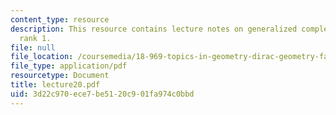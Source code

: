 ```yaml
---
content_type: resource
description: This resource contains lecture notes on generalized complex branes of
  rank 1.
file: null
file_location: /coursemedia/18-969-topics-in-geometry-dirac-geometry-fall-2006/3d22c970ece7be5120c901fa974c0bbd_lecture20.pdf
file_type: application/pdf
resourcetype: Document
title: lecture20.pdf
uid: 3d22c970-ece7-be51-20c9-01fa974c0bbd
---
```

